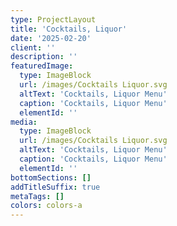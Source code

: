 ```yaml
---
type: ProjectLayout
title: 'Cocktails, Liquor'
date: '2025-02-20'
client: ''
description: ''
featuredImage:
  type: ImageBlock
  url: /images/Cocktails Liquor.svg
  altText: 'Cocktails, Liquor Menu'
  caption: 'Cocktails, Liquor Menu'
  elementId: ''
media:
  type: ImageBlock
  url: /images/Cocktails Liquor.svg
  altText: 'Cocktails, Liquor Menu'
  caption: 'Cocktails, Liquor Menu'
  elementId: ''
bottomSections: []
addTitleSuffix: true
metaTags: []
colors: colors-a
---
```

